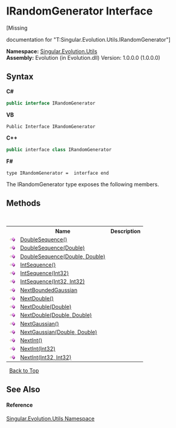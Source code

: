 # IRandomGenerator Interface
 

\[Missing <summary> documentation for "T:Singular.Evolution.Utils.IRandomGenerator"\]

**Namespace:**&nbsp;<a href="bb7b030e-87d6-8095-f2c6-b0b821b0d323">Singular.Evolution.Utils</a><br />**Assembly:**&nbsp;Evolution (in Evolution.dll) Version: 1.0.0.0 (1.0.0.0)

## Syntax

**C#**<br />
``` C#
public interface IRandomGenerator
```

**VB**<br />
``` VB
Public Interface IRandomGenerator
```

**C++**<br />
``` C++
public interface class IRandomGenerator
```

**F#**<br />
``` F#
type IRandomGenerator =  interface end
```

The IRandomGenerator type exposes the following members.


## Methods
&nbsp;<table><tr><th></th><th>Name</th><th>Description</th></tr><tr><td>![Public method](media/pubmethod.gif "Public method")</td><td><a href="b2a8bc0f-9a50-b741-dcae-8529de29b0d7">DoubleSequence()</a></td><td /></tr><tr><td>![Public method](media/pubmethod.gif "Public method")</td><td><a href="37469912-9d8b-58c1-1f90-77fab6bb9af1">DoubleSequence(Double)</a></td><td /></tr><tr><td>![Public method](media/pubmethod.gif "Public method")</td><td><a href="1de2e02d-506b-7be6-96f6-24617d86bbc8">DoubleSequence(Double, Double)</a></td><td /></tr><tr><td>![Public method](media/pubmethod.gif "Public method")</td><td><a href="78209d6c-3d36-2fd0-95ca-509aef4945e3">IntSequence()</a></td><td /></tr><tr><td>![Public method](media/pubmethod.gif "Public method")</td><td><a href="ba210dbd-a94a-fd8d-5290-ecb11e9c086c">IntSequence(Int32)</a></td><td /></tr><tr><td>![Public method](media/pubmethod.gif "Public method")</td><td><a href="4dc52bba-ad0f-fd48-c66d-ce4e2d63e164">IntSequence(Int32, Int32)</a></td><td /></tr><tr><td>![Public method](media/pubmethod.gif "Public method")</td><td><a href="6a81f632-5c66-163a-6a67-abc42a6b6d82">NextBoundedGaussian</a></td><td /></tr><tr><td>![Public method](media/pubmethod.gif "Public method")</td><td><a href="9177740e-df87-76c0-d543-7b918721d9ed">NextDouble()</a></td><td /></tr><tr><td>![Public method](media/pubmethod.gif "Public method")</td><td><a href="34ae127f-4659-cf9a-90e3-47e40a520626">NextDouble(Double)</a></td><td /></tr><tr><td>![Public method](media/pubmethod.gif "Public method")</td><td><a href="566d9052-0fd9-f931-ed7e-8c8b0bc54bee">NextDouble(Double, Double)</a></td><td /></tr><tr><td>![Public method](media/pubmethod.gif "Public method")</td><td><a href="c2e53312-a9a6-a1c5-dff9-61feac3a1e26">NextGaussian()</a></td><td /></tr><tr><td>![Public method](media/pubmethod.gif "Public method")</td><td><a href="eb1993e6-feb9-d9a4-0edd-c219031d06e8">NextGaussian(Double, Double)</a></td><td /></tr><tr><td>![Public method](media/pubmethod.gif "Public method")</td><td><a href="8614ebe3-3df3-fa18-c817-80b75430aaec">NextInt()</a></td><td /></tr><tr><td>![Public method](media/pubmethod.gif "Public method")</td><td><a href="6b7cfd6c-091d-6aed-623e-cdd27f03db54">NextInt(Int32)</a></td><td /></tr><tr><td>![Public method](media/pubmethod.gif "Public method")</td><td><a href="8abf4320-bda3-2e0a-8003-36c1c53cf2b7">NextInt(Int32, Int32)</a></td><td /></tr></table>&nbsp;
<a href="#irandomgenerator-interface">Back to Top</a>

## See Also


#### Reference
<a href="bb7b030e-87d6-8095-f2c6-b0b821b0d323">Singular.Evolution.Utils Namespace</a><br />